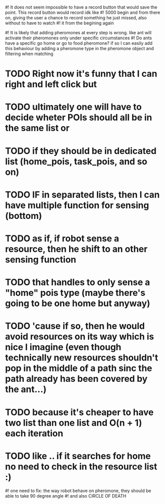 #! It does not seem impossible to have a record button that would save the point. This record button would record idk like
#! 5000 begin and from there on, giving the user a chance to record something he just missed, also without to have to watch
#! it from the begining again



#! It is likely that adding pheromones at every step is wrong. like ant will activate their pheromones only under specific circumstances
#! Do ants have a specific go home or go to food pheromone? if so I can easily add this behaviour by adding a pheromone type in the pheromone object and filtering when matching

# TODO Right now it's funny that I can right and left click but
# TODO ultimately one will have to decide wheter POIs should all be in the same list or
# TODO if they should be in dedicated list (home_pois, task_pois, and so on)
# TODO IF in separated lists, then I can have multiple function for sensing (bottom)
# TODO as if, if robot sense a resource, then he shift to an other sensing function
# TODO that handles to only sense a "home" pois type (maybe there's going to be one home but anyway)
# TODO 'cause if so, then he would avoid resources on its way which is nice I imagine (even though technically new resources shouldn't pop in the middle of a path sinc the path already has been covered by the ant...)
# TODO because it's cheaper to have two list than one list and O(n + 1) each iteration
# TODO like .. if it searches for home no need to check in the resource list :)

#! one need to fix: the way robot behave on pheromone, they should be able to take 90 degree angle
#! and also CIRCLE OF DEATH